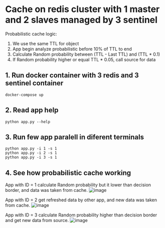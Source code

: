 # Cache on redis cluster with 1 master and 2 slaves managed by 3 sentinel
Probabilistic cache logic: 
1. We use the same TTL for object
2. App begin analyze probabilistic before 10% of TTL to end
3. Calculate Random probability between (TTL - Last TTL) and (TTL * 0.1)
4. If Random probability higher or equal TTL * 0.05, call source for data
 
 
 
## 1. Run docker container with 3 redis and 3 sentinel container
`docker-compose up` 

## 2. Read app help
`python app.py --help`

## 3. Run few app  paralell in diferent terminals
```
python app.py -i 1 -s 1
python app.py -i 2 -s 1
python app.py -i 3 -s 1
```

## 4. See how probabilistic cache working
App with ID = 1 calculate Random probability but it lower than decision border, and data was taken from cache. 
![image](https://user-images.githubusercontent.com/52753625/193594373-b16fd7a3-60a7-4bca-86d9-24fc62092859.png) 
 
App with ID = 2 get refreshed data by other app, and new data was taken from cache. 
![image](https://user-images.githubusercontent.com/52753625/193594740-95ae3bf0-34e6-492a-9ddb-b5bdd0c8af0c.png)

App with ID = 3 calculate Random probability higher than decision border and get new data from source.
![image](https://user-images.githubusercontent.com/52753625/193595009-e582e0eb-9ac2-4755-909e-a7985a232a16.png) 
